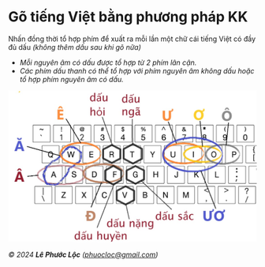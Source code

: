 # Gõ tiếng Việt bằng phương pháp KK

Nhấn đồng thời tổ hợp phím để xuất ra mỗi lần một chữ cái tiếng Việt có đầy đủ dấu <i>(không thêm dấu sau khi gõ nữa)
- Mỗi nguyên âm có dấu được tổ hợp từ 2 phím lân cận.</li>
- Các phím dấu thanh có thể tổ hợp với phím nguyên âm không dấu hoặc tổ hợp phím nguyên âm có dấu.

![Quy ước phím trong phương pháp KK](kk_keyboard_layout.jpg)

© 2024 **Lê Phước Lộc** *(phuocloc@gmail.com)*
